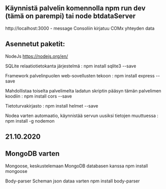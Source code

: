 ## Käynnistä palvelin komennolla npm run dev (tämä on parempi) tai node btdataServer

http://localhost:3000 - message	Consoliin kirjatuu COMx yhteyden data

## Asennetut paketit:
NodeJs
https://nodejs.org/en/

SQLite relaatiotietokanta järjestelmä :
npm install sqlite3 --save

Framework palvelinpuolen web-sovellusten tekoon :
npm install express --save 

Mahdollistaa toiselta palvelimelta ladatun skriptin pääsyn tämän palvelimen koodiin :
npm install cors --save

Tietoturvakirjasto :
npm install helmet --save 

Nodea varten automaatio, käynnistää servun uusiksi tietojen muuttuessa :
npm install -g nodemon


## 21.10.2020
## MongoDB varten

Mongoose, keskustelemaan MongoDB databasen kanssa
npm install mongoose

Body-parser Scheman json dataa varten
npm install body-parser
